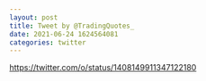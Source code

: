```yaml
--- 
layout: post 
title: Tweet by @TradingQuotes_ 
date: 2021-06-24 1624564081 
categories: twitter 
--- 
```

https://twitter.com/o/status/1408149911347122180